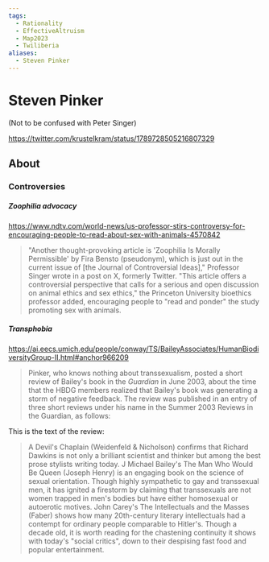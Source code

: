 ```yaml
---
tags:
  - Rationality
  - EffectiveAltruism
  - Map2023
  - Twiliberia
aliases:
  - Steven Pinker
---
```

# Steven Pinker

(Not to be confused with Peter Singer)

https://twitter.com/krustelkram/status/1789728505216807329

## About
### Controversies


##### Zoophilia advocacy

https://www.ndtv.com/world-news/us-professor-stirs-controversy-for-encouraging-people-to-read-about-sex-with-animals-4570842

> "Another thought-provoking article is 'Zoophilia Is Morally Permissible' by Fira Bensto (pseudonym), which is just out in the current issue of [the Journal of Controversial Ideas]," Professor Singer wrote in a post on X, formerly Twitter.
> "This article offers a controversial perspective that calls for a serious and open discussion on animal ethics and sex ethics," the Princeton University bioethics professor added, encouraging people to "read and ponder" the study promoting sex with animals.


##### Transphobia

https://ai.eecs.umich.edu/people/conway/TS/BaileyAssociates/HumanBiodiversityGroup-II.html#anchor966209

>Pinker, who knows nothing about transsexualism, posted a short review of Bailey's book in the _Guardian_ in June 2003, about the time that the HBDG members realized that Bailey's book was generating a storm of negative feedback. The review was published in an entry of three short reviews under his name in the Summer 2003 Reviews in the Guardian, as follows:

This is the text of the review:
>A Devil's Chaplain (Weidenfeld & Nicholson) confirms that Richard Dawkins is not only a brilliant scientist and thinker but among the best prose stylists writing today. J Michael Bailey's The Man Who Would Be Queen (Joseph Henry) is an engaging book on the science of sexual orientation. Though highly sympathetic to gay and transsexual men, it has ignited a firestorm by claiming that transsexuals are not women trapped in men's bodies but have either homosexual or autoerotic motives. John Carey's The Intellectuals and the Masses (Faber) shows how many 20th-century literary intellectuals had a contempt for ordinary people comparable to Hitler's. Though a decade old, it is worth reading for the chastening continuity it shows with today's "social critics", down to their despising fast food and popular entertainment.